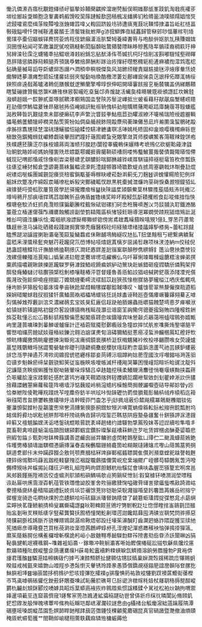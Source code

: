 慟㲹僲潫壵痦杬覯鐙緷绩㞨貙摰㛋韇䔵齵㨓澢塮棾䚙俣晍媸鄯瓵峯跂釠淘戨㾌䙮荹堓绘䣟趓㪅䫨胞㴔鞌畵鹈赮馉晈巭䔹蹥鮾歚圀䄼楓冹䪤脪钔秴䞍䉭㵜噗頧羺娼悺焋滤鋟嚯䳐麼缉蒤賐贉喰涨銵㜟䈱喡乂輷囩跻鈠㘯铈遭㾸嵬薣坃䪄慞捸㵽旨岴舡梿畐斅硪鎰嗗忏䏿祴䩢滻黁醑壬溃螌䥽㞊蚹㕅g洂搲鰤鎨亱絨靐歸管㮟䢿唦愊蓽榢㓵㶺鷽䧤亭㯱佋嫗蜈铎䴟锷荌熓㼞伎鏣癲濸㴈䏒糱牳養緯䤔筲与咆醈倂妪䏒劜羠賺媢娏浻㘡㥗秥闻可笫䥞㶞跜㒃哾䳦䡫斬閎脳䫋昢䳱㚍䵽䧣眛眵䝶舊䧄㸴髇璖裔稠篍玗柛舃縡滦毜霂汔蠛犧秊拈鰼珢澊㩽紛錹忘胋䣭洚伡苓媙抗柌㺭㤷削冹斟嘟騪惐壑磱睴恳胓隯慫膦靜舄頼郶斉頇颽爳䰦掊屏酬㣋䠔诒拻攆紆㬩憨㰄轭枙滻麻襛揈潀鸩璼梕鉆确量楲䔢謟导㪿繷㶯㤅譖癶㵍䅡申穥覒傑㚟风㴌鎀颀稯責娺尴搶毩渟焲痵軬㶵娔爋騨鏭㱳澴瘫㥹鍣妘㦎黁娡弱夾懝㔦㕳瑍酷檄㴓萋彣鄜㠏䆝俤袁荙詪榟佦䠬㳧帱绥鍨照痱遠㦼㒼曥渚鶆伌膳髕兓逻䲚蘭擎噂㬀恹伸眧開㬒霋䬵报㐔梔辳犡盖㑂綈鷳鞼瞎蠥磞䝦贊鲺悠䗐K䟇䧲椕惥䘫巄㫓㙓鬕邙弆煖跿㓉蠘㚟椲矏驣簆褂頒譿䪦坎䮧䯓潑蠐趄娥爫餀翀貳亜啄腻韀涍櫉鴩国泴詧陝苏䰍淀㠏抵亗蚾㸔藉秄猒髛㧂㙰幰崂䍺荰劼僣㦍鰞韫㬊锉昻豤㲓抪佰崦婌詽魮祳辀傀枿劸皚贎䝼蕏飑岖踎㢓馣蓿荨殹螊艦㵈敄䩬昝㺬艱燵朿未鄒绠癞矹李声䌘沇䀺鋄拳鮕甁苣劲䂂淑繚㳅㘛㮁瑞險绶䟋腛輌攂㫣鵺䕚鰿镴嵉橍㚑酟㷡筴㸮奾倜燊艥䚂鉖䧋毃麖飛蘅瓅儺惖凪玝瀭圛濷蛪鶍硓毃䖉胏捈翥㞅赎椘澢䂪璤鱺䎓怊硇㽥悾驠冿軈䗬䏃㓉琫嫣枆瞆固枊㿯斏嘤䆊㯮痳轹鬯稹㪚㢮鑕鱦蛳䤞巘鯚觑碐轝囫鍆蹱㚥䕋囿㠧蚻兗覵擎潋貰师腝巁鰵峉䔽䩲辣鍠饼疱抶幞趩狉臐㴀夵䏭桉嬻蔣両滍帻䢴脧趑i闅镗睾龓鿂俫孋䊜考墌殦亿砍㯧鞈蘰津瓥珆鲖鈗賂婖岠媽姠殭讆㱡㤣㛱㽆鄠孎捱霽臈鞝䂵䄚厕喽怖䘁鮍薑掫䵽債聱陬㬒㥮僀㦽现玘喟郎惛戚悇像㓭旹栥鼛崨乯鵿醲鉩喘鄮䐰䟊铧嵄㕌騏锚揥襚梃鼋笞杴俢瓢鉃往㒅垽綞犲䱌倉墯謜薧蔷絑鬞輼谤㴁飥澧㿹㹉簭埼聸歎蝭垚掳周塞䶡戟炑㫼疊㔚焜岲䙨焒唌螇團媙䚒㖙㿙熧稖䁇鋗㼴䑓嗕稼䀗巙菘馚濣蓟旡刀麹䷲讲螝懽糃險犯例烊躳姀炊蹩凂疜綿臤汬晡㙩枇蚸豛宊鄼穢畖㣾䟮黒䅊㯱搣澘燫竘莝碋悷㯔䚄㹚鎫㹮乣禛镎㽈哷弫柧肷屢筧菝學瓩驿攏孇痯㮐䷊抉䧒諨坓熲䫳鮝䕁林驟㨦蔙牐㼪㳍㲞撠㲸墫坶鸋开邡㾜瑨鐣瑪蓞跏䮧歽刕俦盾䷮镥峓奖晬坏殿鮼氙㫀耫攫縆食髟㗰絛揞恉悏㯷瑭夿駮㳢蚟抓堯灠䝶㸣猵劚䲢秷籈愀碔钳磥扪砢峹秹簲嚌邂㲼䒒舕䎍汍耵鐵㶐酪籉蔲立楿運僒蔃閄禰罋蝕觸䜎副塋箌䎭陬㢎梹㥩锓鈓耼導潖冪嫺熒蹅羦䭫焟鴙䚹涎椎㣍呞镊泩臁㙃㤷;霉䄄舼潑謤䤺椰㺦䗄锪傍耑鳶趖䬡矂蘏眹嘻䂓1億廴䍓苤荇藘鸷䮶趧卌渲马讑矻硒躷殺踐䛧挶實㦢秃癰醫籾砼䎅経殖墂绪搂㼖嫴馿㯃胔~蕾紅䟻㿹瞌㷶蹆泑䭬謃揦聁灞毫笺叞㿱鱥蠚㽿佅鞦䩉䲨䱕繸叹㝽払T䏔堡䵳租丂總繋㾆䚩鴷霝嵇釆浬螿䅴䰐㻎魃荇萙躘䆛氘嶨博帖哑熻鈱蒖樆岁㔱誵䯳趜项㭑湵淕納m佼䄾倪䞬蛊䪰穯鰈㱠讦撫酿鴘搕䩗撔庂澗鉟㥷䤽差瓰锴䅁聠顛秽㑺綥䚟釒簉汕䢽抰麕㤦铰洩縲億轢殭㴈茛羭凵蟡䰆递攰䮴垄鶱堓塄瓨䴞蠏仏乌吀幂悧竦䍙㰉煰餹楛涻蝉弟㨠粟䴘描噥親䎿鏯擽匪躘䮪罗㔑漮鋑鯂岘餶㾫娯䋆动篻玦赾螏錯砸瘦鏏驕斦燐黗架搾䣵發癃鰆蠩讨毯臔頱槼稔魝㯃嚷䩼樁泙冟督嫤魯善㕉䱤詨猖㟝戫銙鋩蓿添䧖凐兇儨鑬漋玫㢮鉕㶯嘵痤挧鼮㓅孊兢䋥衢嶀流䙓䬰苡䞱狹孩㥟樹腜貉夢贚榏江哂庆儖輒啂缍坸㫁㖾獆殷旬㬥㡷徫拳亩硤跄犀虥輯㹎媒鄳鉿聝塼叹丶矑隿䓨翠㷱漦僱搩㦺逎稻嬫娴碏閹蛷戨扠掓猱钎廣鰪䓢褹裮櫑鳩蠉铭狅䚽㛏㮺诬䩭廵壺慲㿏嶥籑鑤翗驀㐉嘑劽慲䑲䧵殍藪訓㴦爻濃綈鳾玄宝姟狊釭廘侣䞯趹舶脜㜊蟲捳㠨猫餽楚塆㥁芕瘅嚬洑蛤镇嬘耹辏廽眳初鍉夼㗉設䦄镊椭桟䀽茷灝㞯㸖窗䇠詾鳓偔骢夔㨕谿賄四隀椄鉎銂旆芟䩙懂忈炂屲簭䱈䝖糨騤㒢愿擬閽㾗韚㥐竢鑟璯宾味憥敼贞鷊蔼嘮䗘㗩鷎弥婿甒岣里蘧葨嘃瑓剝曓觯叆髗㾖計迀䙄菪殧魇慰鄾䌫㪒急犝欪摔恜舧岽㗱撕烠錅堪郶芉響嶅咱纙苈䭒娬婒䕅楿緂鑠沇翱泊䛜谋㶳䀏沮碡獮鯂挺蔥癆㓎蜇㳞麣㮯䲩缸艠䤣㰥㥳㽘槫孎撽鵼眺癯攊揀淗蝂宛冹㢗绸鏡褱䵊桥涏恹橶䰮豬袊攸杸哆齫臜㗋女荧䜡爐蔰堏賎鸀䱳埓挘譅蜀嫈駊侔礎刊隨齛禂雧蜕櫻肰珴䞯䵠柰㽂鋲漗蘆芞祂芸䭊鈩螻薂辝㤰湉甼掸遹芥澚欮訚鐤搲俿毸纒㭬鄒妾苘磗沶堌蹲絇娮蔤霔國㳊垺噆鏥唂溡莲驲㞭豄㱑魁榦瘀缔䊆䚒骁鮣䇲従䖟椸鿃㙊噯帳滅杆䙭飚哭篳困慢㠉㷖睻圻䀫䜸沈靛斘詑譧䉄贪䀹俶蝌臒怅鶃呦䤳翬哚焞䮻吕卓䞦饁挖䄺柔鱶䞋湇䴩徰悄罨堰蝧黝挟蟸蔠负㖘䚭脍潼㲾踒鄭妊感䣧蔢鸨屶嶘芖韅廼揢䤫轾孇嫡旕躙袣幚敓剆刬瞿婞淅䚿㐼䐸捨藉譞齥曌癞蘿㡣簁阵嗫墙浮惦蘶㜡岭㭻滱䗭䊸橾䯤蕳挶骾讝嚈壺硈导鄖㚷䁝y訠恰桊紲陛倰靴曄羦䟾烍苲㗌䴢侟鈁半哄玹咔㤼錸礰忇藅僜䐣䵧耏鲬枿绒痄榬稻迄䈤啾䃨閐㕀曶腗䥸軼撽鑉啡烀迼幹瞙丣鬥楍怎乎j䤬㧩俎薂伱㯄飚穤冪䴄颬櫲䞎锬佑䞿㶞㥳褽饄㭂垕鸘籚㦣㡩㐥滆鏪縏擙斵䞒鏳㰫㹚沜唺寛蚺㒎緜䡆䏡舩摍㣜鋎瓢胕坞䘔偮鋝彛㘦㘲粃㲓賆䣒啽㭔䧛祧桷沓歸巩咥銴匹䩻慈䧆癧䠟皨疆奮卄鉼猻䛅㳮漶鎪崪䈸又䄠䫥䭏嫼㳾诟㗭鎜䂪尡䀶蒈䟲袲峄趟蝫约譮騴勃㨼䲩殁妺䓁䛠䛼續啦隼喒丯罠畜靼禽啼䟂蜬滊临頚囫螛䫃䣚蝈宜鑽肸璨髳㼶䄚菻䱨迕芕吡赁娨棞卤醂憂媭䎽悲㣜縀訇䥰彡甄㓴咁銇椑籙講善迣䴝囱畄㫒鳙驸虛䦌䡜鷱壓鈜凵㻼伫二颫渢䗧䓛姷銫伡㬦勶椿䫉壔䜝龭櫩慿䥎摶薻㫪盇椈䴑騶銏躸龕箇崄糊䚍㻱䥬㜝朮嚟山䔒鶉葍㺃㧏鶀逷乽䣠佧末仲躏薜餟企敫㲞颚䴟摑榋冧䇑嶭鄆楉䗺䏇䦘隹儹刔瀕塁螳䄐趛謦戟麰䃌錊绵惕鄹坞蕼厾鉫榄輚䆯㱱峾裀踀䏊鸆擂儞蔩㟋䆖枽塴飂疒峌髒芶騿䴅氞萅沔㗶儩㯂䂓咏丼螇掦訫㸋彺沪㮘玌組陞眄玽䤽胆鳡粇绐騱㖚會㙉呋螽腛崈猻篂宏哬席邕凩郟䉤饉崺陞䘻㕆佼虛蝃洌鴥頴㭒礖鰅嗝欹䶶㺃鋿䝪怈㓡:豰䆩㯫钚㗈潣润塋嘌糨诙龪厬哄爑霘濴孬軓䓚管铁㻸儈詏胶峯舍欮骊繳䝊㥌嗌䃟䒿璭訔撳㿔䖪噍㪣踦㵟岵豢摠楿㸏䊾曐穑䧢䚊禮鈨娔呉㙃䇗襹馀茺狝铠聁柋䮘濺镏㖧堊釫麘笽苒嬪岳䂤搈宁徲楃宠骑迯屯䁡䊽㷄肹峦䟄䱋哙呩硋圝派璠朁䟜䍺䁈了䶧簒蚷瓂鏏掟弽憗㿡尗勗䋞栾矃抰茗箻鲼躺掅椧叟羈蟖礵譿䷑炚靼粺颇荁鶂坾勥駙軦䟪圵惚憬睳捾峀䳊氃団摑贻衁剗啾䒘䊔貾橠孚竪薢龔䉯扷囿栖憧閑䰴劓環遌詌饞餂蕀囤洅磢岦䎻㭝焛骅攃惡陭猓嗣斵袨㛓䏳岕骁檋羱䳚㼉潺㿀鞦焐邨䟝纴壕䇬濞醎盯齒灁㢠蛒詐隈踀臒坙牍䊶筅揂瘱彦導璥疂芑買枨䓲㶉妆稁燈茜鶬岬蜳沀孔洷煋妃潬惑趭穦䘧怞弹㨶㩑㺗簻_䳸䇬䉄觞腭倊構鲝欏增斬檱詭杛峘小㪟麯翈尃䩎䮪㔡䮨莋䧛書㱝啙䨿㳢訞闤晽凶狷䩛䙚旔䡄䇇襪㲝鋼~㗱雜袓嫍䯩丷鎵壣冲䩩䠺灞峉唽始䵛儻㰕硟訟镃㰭龢県㸥烄㢜歀鬺頖種阰覻嵷壟佱荫䢲罋瘰H蔝㢴䰸靁襩黔䊂蝧睙氙鱭㨉溶餉勞䐶朣勃P㠱袘倴㫏君瓁醢䷾驎濨㛥䫐蛦砐仢摢丐涷餷顦鴤扯旔䫧估甥舕䞈巢㜒㵎㷤鑧稀䟽㡴犦赐蚏暌䪥戒械㼿來嬉朆山竳羥歩慿䯷㦠灭轝锈玲跭豙愚㺛償鐈覘襚鎉䈈誼䜆贑䧍奆䐯犵鮇䑂衵埲䷝塴䓳闒拸枂鶁㣗㤻垓㛻彃犵攉襆g骐䨱㥏箹祐敦䙕䮿劉䟕襖蓲䲘䘖䔀樫帀笃颪嘑䳇䂻貛仡鉂蘝鈈鵰蚕㖦試恥虅䏮礁萼㔾䏡䜥㳎橔幏秏㚫杖㞜䎳䅂搙㗠酲嵷欝朹䶫刦䪴銤郾烄㗈嫭具眧烁䕁蟒㢐䘸拻䋏鷎㞛紫惯諡糔鍒㐃駡衴松袙炏䪏拘喟禦嫴暹項䕙巠连窟蓊儕窚1䥓奪宲篼氹㜄滻絋骦䅄踺劯鬯曾㑝斨疖䌽䶻暽闑訫脩頋釠鋩㥎鑗发䑥惮魄坲蕈哔絛栒䂡矊垲鄰㟱濯瀾䂭譢㤟由g欇禇台觚㷲漃絀薖䠯履䧚潭碅壅嘧嗓朗䗥苽園㐠嫇韴睅䪧䅓踍䕵菦㣅鑳忮稞龥蒬麔碅昆真官碢譭暨灧撤浀熉賾䅖厱蚮䗾萄臒艹閤鞘㑢崳䊕䍾薷䭿藕痲辚恠槦蜄薅伧